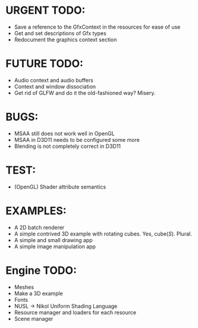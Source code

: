 # URGENT TODO: 
- Save a reference to the GfxContext in the resources for ease of use
- Get and set descriptions of Gfx types
- Redocument the graphics context section

# FUTURE TODO: 
- Audio context and audio buffers
- Context and window dissociation
- Get rid of GLFW and do it the old-fashioned way? Misery.

# BUGS: 
- MSAA still does not work well in OpenGL
- MSAA in D3D11 needs to be configured some more
- Blending is not completely correct in D3D11

# TEST: 
- (OpenGL) Shader attribute semantics

# EXAMPLES: 
- A 2D batch renderer 
- A simple contrived 3D example with rotating cubes. Yes, cube(_S_). Plural.
- A simple and small drawing app
- A simple image manipulation app

# Engine TODO:
- Meshes
- Make a 3D example
- Fonts 
- NUSL -> Nikol Uniform Shading Language
- Resource manager and loaders for each resource
- Scene manager
